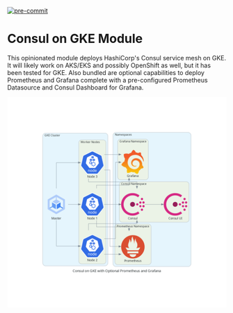 [![pre-commit](https://github.com/Arctiq-Terraform-Modules/terraform-consul-gke/actions/workflows/pre-commit-checks.yaml/badge.svg?branch=main)](https://github.com/Arctiq-Terraform-Modules/terraform-consul-gke/actions/workflows/pre-commit-checks.yaml)

# Consul on GKE Module

This opinionated module deploys HashiCorp's Consul service mesh on GKE. It will likely work on AKS/EKS and possibly OpenShift as well, but it has been tested for GKE. Also bundled are optional capabilities to deploy Prometheus and Grafana complete with a pre-configured Prometheus Datasource and Consul Dashboard for Grafana. 

![Consul on GKE with Prometheus and Grafana](./diagrams/consul_on_gke_with_optional_prometheus_and_grafana.png)

